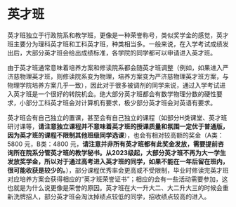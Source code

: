 # 英才班

英才班独立于行政院系和教学班，更像是一种荣誉称号，类似奖学金的感觉，英才班主要分为理科英才班和工科英才班，种类相当多。一般来说，在入学考试成绩发出后，大部分英才班会给出成绩标准，各学院的同学都可以申请进入英才班。

由于英才班通常意味着培养方案和修读院系都会随英才班调整（例如，如果进入严济慈物理英才班，则修读院系变为物理，培养方案变为严济慈物理英才班方案，与物理学院培养方案几乎一致），因此对于很多被调剂的同学来说，通过入学考试进入英才班是一个很好的转院机会。绝大部分英才班都会有数学物理分数的硬性要求，小部分工科英才班会对计算机有要求，极少部分英才班会对英语有要求。

英才班会有自己独立的置课，甚至会有自己独立的课程（如部分H类课堂、英才班研讨课等，**请注意独立课程并不意味着英才班的授课质量和氛围一定优于普通版，因为英才班的课程不限制其他班级同学选课**），也会有相对较高额的奖金（A类：5800 元，B类：4800 元，**请注意并非所有英才班都有此奖金发放，需要提前咨询所在院系分管英才班的教学秘书。从2023级起，大部分英才班不再为大一学生发放奖学金，所以对于通过高考进入英才班的同学，如果不能在一年后留在班内，很可能收获是较少的。**），部分课程优秀率会更高或不受限制，毕业时修读完英才班对应培养方案会获得相应的“英才班荣誉证书”；相应的会有一些活动需要参加，这也就是为什么说更像是荣誉的原因。英才班在大一升大二、大二升大三的时候会重新洗牌招人，部分英才班会淘汰掉绩点较低的同学，招收绩点较高的进入。
